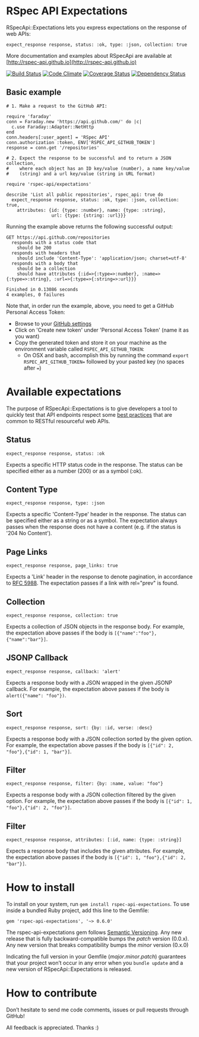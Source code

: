 RSpec API Expectations
======================

RSpecApi::Expectations lets you express expectations on the response of web APIs:

    expect_response response, status: :ok, type: :json, collection: true

More documentation and examples about RSpecApi are available at [http://rspec-api.github.io](http://rspec-api.github.io)

[![Build Status](https://travis-ci.org/rspec-api/rspec-api-expectations.png?branch=master)](https://travis-ci.org/rspec-api/rspec-api-expectations)
[![Code Climate](https://codeclimate.com/github/rspec-api/rspec-api-expectations.png)](https://codeclimate.com/github/rspec-api/rspec-api-expectations)
[![Coverage Status](https://coveralls.io/repos/rspec-api/rspec-api-expectations/badge.png)](https://coveralls.io/r/rspec-api/rspec-api-expectations)
[![Dependency Status](https://gemnasium.com/rspec-api/rspec-api-expectations.png)](https://gemnasium.com/rspec-api/rspec-api-expectations)

Basic example
-------------

    # 1. Make a request to the GitHub API:

    require 'faraday'
    conn = Faraday.new 'https://api.github.com/' do |c|
      c.use Faraday::Adapter::NetHttp
    end
    conn.headers[:user_agent] = 'RSpec API'
    conn.authorization :token, ENV['RSPEC_API_GITHUB_TOKEN']
    response = conn.get '/repositories'

    # 2. Expect the response to be successful and to return a JSON collection,
    #    where each object has an ID key/value (number), a name key/value
    #    (string) and a url key/value (string in URL format)

    require 'rspec-api/expectations'

    describe 'List all public repositories', rspec_api: true do
      expect_response response, status: :ok, type: :json, collection: true,
        attributes: {id: {type: :number}, name: {type: :string},
                     url: {type: {string: :url}}}

Running the example above returns the following successful output:

    GET https://api.github.com/repositories
      responds with a status code that
        should be 200
      responds with headers that
        should include 'Content-Type': 'application/json; charset=utf-8'
      responds with a body that
        should be a collection
        should have attributes {:id=>{:type=>:number}, :name=>{:type=>:string}, :url=>{:type=>{:string=>:url}}}

    Finished in 0.13086 seconds
    4 examples, 0 failures

Note that, in order run the example, above, you need to get a GitHub Personal Access Token:

* Browse to your [GitHub settings](https://github.com/settings/applications)
* Click on 'Create new token' under 'Personal Access Token' (name it as you want)
* Copy the generated token and store it on your machine as the environment variable called `RSPEC_API_GITHUB_TOKEN`:
  * On OSX and bash, accomplish this by running the command `export RSPEC_API_GITHUB_TOKEN=` followed by your pasted key (no spaces after `=`)


Available expectations
======================

The purpose of RSpecApi::Expectations is to give developers a tool to quickly
test that API endpoints respect some [best practices](http://www.vinaysahni.com/best-practices-for-a-pragmatic-restful-api)
that are common to RESTful resourceful web APIs.

Status
------

    expect_response response, status: :ok

Expects a specific HTTP status code in the response.
The status can be specified either as a number (200) or as a symbol (:ok).

Content Type
------------

    expect_response response, type: :json

Expects a specific 'Content-Type' header in the response.
The status can be specified either as a string or as a symbol.
The expectation always passes when the response does not have a content
(e.g. if the status is '204 No Content').


Page Links
----------

    expect_response response, page_links: true

Expects a 'Link' header in the response to denote pagination, in accordance to [RFC 5988](http://tools.ietf.org/html/rfc5988#page-6).
The expectation passes if a link with rel="prev" is found.

Collection
----------

    expect_response response, collection: true

Expects a collection of JSON objects in the response body.
For example, the expectation above passes if the body is
`[{"name":"foo"},{"name":"bar"}]`.

JSONP Callback
--------------

    expect_response response, callback: 'alert'

Expects a response body with a JSON wrapped in the given JSONP callback.
For example, the expectation above passes if the body is
`alert({"name": "foo"})`.

Sort
----

    expect_response response, sort: {by: :id, verse: :desc}

Expects a response body with a JSON collection sorted by the given option.
For example, the expectation above passes if the body is
`[{"id": 2, "foo"},{"id": 1, "bar"}]`.

Filter
------

    expect_response response, filter: {by: :name, value: "foo"}

Expects a response body with a JSON collection filtered by the given option.
For example, the expectation above passes if the body is
`[{"id": 1, "foo"},{"id": 2, "foo"}]`.

Filter
------

    expect_response response, attributes: [:id, name: {type: :string}]

Expects a response body that includes the given attributes.
For example, the expectation above passes if the body is
`[{"id": 1, "foo"},{"id": 2, "bar"}]`.


How to install
==============

To install on your system, run `gem install rspec-api-expectations`.
To use inside a bundled Ruby project, add this line to the Gemfile:

    gem 'rspec-api-expectations', '~> 0.6.0'

The rspec-api-expectations gem follows [Semantic Versioning](http://semver.org).
Any new release that is fully backward-compatible bumps the *patch* version (0.0.x).
Any new version that breaks compatibility bumps the *minor* version (0.x.0)

Indicating the full version in your Gemfile (*major*.*minor*.*patch*) guarantees
that your project won’t occur in any error when you `bundle update` and a new
version of RSpecApi::Expectations is released.


How to contribute
=================

Don’t hesitate to send me code comments, issues or pull requests through GitHub!

All feedback is appreciated. Thanks :)